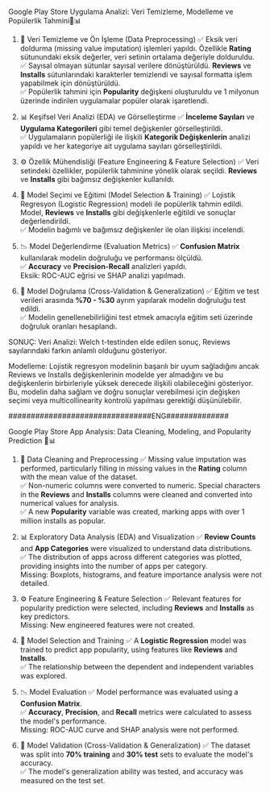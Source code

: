 
Google Play Store Uygulama Analizi: Veri Temizleme, Modelleme ve Popülerlik Tahmini📱📊


1. 📌 Veri Temizleme ve Ön İşleme (Data Preprocessing)
   ✅ Eksik veri doldurma (missing value imputation) işlemleri yapıldı. Özellikle **Rating** sütunundaki eksik değerler, veri setinin ortalama değeriyle dolduruldu.  
   ✅ Sayısal olmayan sütunlar sayısal verilere dönüştürüldü. **Reviews** ve **Installs** sütunlarındaki karakterler temizlendi ve sayısal formatta işlem yapabilmek için dönüştürüldü.  
   ✅ Popülerlik tahmini için **Popularity** değişkeni oluşturuldu ve 1 milyonun üzerinde indirilen uygulamalar popüler olarak işaretlendi.  
  
2. 📊 Keşifsel Veri Analizi (EDA) ve Görselleştirme
   ✅ **İnceleme Sayıları** ve **Uygulama Kategorileri** gibi temel değişkenler görselleştirildi.  
   ✅ Uygulamaların popülerliği ile ilişkili **Kategorik Değişkenlerin** analizi yapıldı ve her kategoriye ait uygulama sayıları görselleştirildi.  
   
3. ⚙️ Özellik Mühendisliği (Feature Engineering & Feature Selection)
   ✅ Veri setindeki özellikler, popülerlik tahminine yönelik olarak seçildi. **Reviews** ve **Installs** gibi bağımsız değişkenler kullanıldı.  
   
4. 🤖 Model Seçimi ve Eğitimi (Model Selection & Training)
   ✅ Lojistik Regresyon (Logistic Regression) modeli ile popülerlik tahmin edildi. Model, **Reviews** ve **Installs** gibi değişkenlerle eğitildi ve sonuçlar değerlendirildi.  
   ✅ Modelin bağımlı ve bağımsız değişkenler ile olan ilişkisi incelendi.  

5. 📉 Model Değerlendirme (Evaluation Metrics)
   ✅ **Confusion Matrix** kullanılarak modelin doğruluğu ve performansı ölçüldü.  
   ✅ **Accuracy** ve **Precision-Recall** analizleri yapıldı.  
   Eksik: ROC-AUC eğrisi ve SHAP analizi yapılmadı.

6. 🔬 Model Doğrulama (Cross-Validation & Generalization)
   ✅ Eğitim ve test verileri arasında **%70 - %30** ayrım yapılarak modelin doğruluğu test edildi.  
   ✅ Modelin genellenebilirliğini test etmek amacıyla eğitim seti üzerinde doğruluk oranları hesaplandı.

SONUÇ:
Veri Analizi: Welch t-testinden elde edilen sonuç, Reviews sayılarındaki farkın anlamlı olduğunu gösteriyor.

Modelleme: Lojistik regresyon modelinin başarılı bir uyum sağladığını ancak Reviews ve Installs değişkenlerinin modelde yer almadığını ve bu değişkenlerin birbirleriyle yüksek derecede ilişkili olabileceğini gösteriyor. Bu, modelin daha sağlam ve doğru sonuçlar verebilmesi için değişken seçimi veya multicollinearity kontrolü yapılması gerektiği düşünülebilir.
   
   
   ################################ENG##############


Google Play Store App Analysis: Data Cleaning, Modeling, and Popularity Prediction 📱📊



1. 📌 Data Cleaning and Preprocessing
   ✅ Missing value imputation was performed, particularly filling in missing values in the **Rating** column with the mean value of the dataset.  
   ✅ Non-numeric columns were converted to numeric. Special characters in the **Reviews** and **Installs** columns were cleaned and converted into numerical values for analysis.  
   ✅ A new **Popularity** variable was created, marking apps with over 1 million installs as popular.  
  
2. 📊 Exploratory Data Analysis (EDA) and Visualization
   ✅ **Review Counts** and **App Categories** were visualized to understand data distributions.  
   ✅ The distribution of apps across different categories was plotted, providing insights into the number of apps per category.  
   Missing: Boxplots, histograms, and feature importance analysis were not detailed.

3. ⚙️ Feature Engineering & Feature Selection
   ✅ Relevant features for popularity prediction were selected, including **Reviews** and **Installs** as key predictors.  
   Missing: New engineered features were not created.

4. 🤖 Model Selection and Training
   ✅ A **Logistic Regression** model was trained to predict app popularity, using features like **Reviews** and **Installs**.  
   ✅ The relationship between the dependent and independent variables was explored.

5. 📉 Model Evaluation
   ✅ Model performance was evaluated using a **Confusion Matrix**.  
   ✅ **Accuracy**, **Precision**, and **Recall** metrics were calculated to assess the model's performance.  
   Missing: ROC-AUC curve and SHAP analysis were not performed.

6. 🔬 Model Validation (Cross-Validation & Generalization)
   ✅ The dataset was split into **70% training** and **30% test** sets to evaluate the model's accuracy.  
   ✅ The model's generalization ability was tested, and accuracy was measured on the test set.
